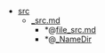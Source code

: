 - <a href = "E:\Node_projects\Node_Way\NBase\_Md\_Index\__Closer\_Web\_Automato\Curl\src\cat.src\dir.src.md">src</a>
    - <a href = "E:\Node_projects\Node_Way\NBase\_Md\_Index\__Closer\_Web\_Automato\Curl\src\_src.md">_src.md</a>
        - *@[file_src.md](file_src.md)
        - *@[_NameDir](NameDir/_NameDir.md)
